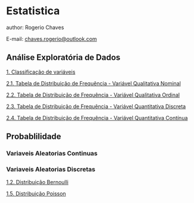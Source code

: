 # Estatistica

author: Rogerio Chaves

E-mail: chaves.rogerio@outlook.com

## Análise Exploratória de Dados
[1. Classificação de variáveis](https://github.com/Rogerio-Chaves/Estatistica/blob/main/Analise_Exploratoria_de_Dados/1.classificacao_variaveis.ipynb)

[2.1. Tabela de Distribuição de Frequência - Variável Qualitativa Nominal](https://github.com/Rogerio-Chaves/Estatistica/blob/main/Analise_Exploratoria_de_Dados/2.1.Tabela_de_Distribuicao_de_Frequencia.ipynb)

[2.2. Tabela de Distribuição de Frequência - Variável Qualitativa Ordinal](https://github.com/Rogerio-Chaves/Estatistica/blob/main/Analise_Exploratoria_de_Dados/2.2.Tabela_de_Distribuicao_de_Frequencia.ipynb)

[2.3. Tabela de Distribuição de Frequência - Variável Quantitativa Discreta](https://github.com/Rogerio-Chaves/Estatistica/blob/main/Analise_Exploratoria_de_Dados/2.3.Tabela_de_Distribuicao_de_Frequencia.ipynb)

[2.4. Tabela de Distribuição de Frequência - Variável Quantitativa Contínua](https://github.com/Rogerio-Chaves/Estatistica/blob/main/Analise_Exploratoria_de_Dados/2.4.Tabela_de_Distribuicao_de_Frequencia.ipynb)

## Probablilidade

### Variaveis Aleatorias Continuas


### Variaveis Aleatorias Discretas
[1.2. Distribuição Bernoulli](https://github.com/Rogerio-Chaves/Estatistica/blob/main/Probabilidade/Variaveis_Aleatorias_Discretas/1.2.Distribuicao_Bernoulli.ipynb)

[1.5. Distribuição Poisson](https://github.com/Rogerio-Chaves/Estatistica/blob/main/Probabilidade/Variaveis_Aleatorias_Discretas/1.5.Distribuicao_Poisson.ipynb)
